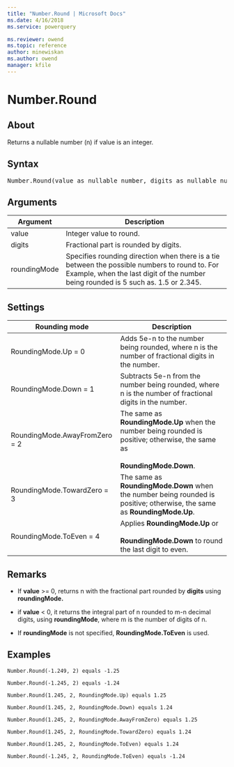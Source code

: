 ```yaml
---
title: "Number.Round | Microsoft Docs"
ms.date: 4/16/2018
ms.service: powerquery

ms.reviewer: owend
ms.topic: reference
author: minewiskan
ms.author: owend
manager: kfile
---
```

# Number.Round

  
## About  
Returns a nullable number (n) if value is an integer.  
  
## Syntax

<pre>
Number.Round(value as nullable number, digits as nullable number,  roundingMode as nullable number) as nullable number  
</pre> 
  
## Arguments  
  
|Argument|Description|  
|------------|---------------|  
|value|Integer value to round.|  
|digits|Fractional part is rounded by digits.|  
|roundingMode|Specifies rounding direction when there is a tie between the possible numbers to round to. For Example, when the last digit of the number being rounded is 5 such as. 1.5 or 2.345.|  
  
## <a name="__toc360788733"></a>Settings  
  
|Rounding mode|Description|  
|-----------------|---------------|  
|RoundingMode.Up = 0|Adds 5e-n to the number being rounded, where n is the number of fractional digits in the number.|  
|RoundingMode.Down = 1|Subtracts 5e-n from the number being rounded, where n is the number of fractional digits in the number.|  
|RoundingMode.AwayFromZero = 2|The same as **RoundingMode.Up** when the number being rounded is positive; otherwise, the same as<br /><br />**RoundingMode.Down**.|  
|RoundingMode.TowardZero = 3|The same as **RoundingMode.Down** when the number being rounded is positive; otherwise, the same as **RoundingMode.Up**.|  
|RoundingMode.ToEven = 4|Applies **RoundingMode.Up** or<br /><br />**RoundingMode.Down** to round the last digit to even.|  
  
## Remarks  
  
-   If **value** &gt;= 0, returns n with the fractional part rounded by **digits** using **roundingMode.**  
  
-   if **value** &lt; 0, it returns the integral part of n rounded to m-n decimal digits, using **roundingMode**, where m is the number of digits of n.  
  
-   If **roundingMode** is not specified, **RoundingMode.ToEven** is used.  
  
## Examples  
  
```powerquery-m
Number.Round(-1.249, 2) equals -1.25  
```  
  
```powerquery-m
Number.Round(-1.245, 2) equals -1.24  
```  
  
```powerquery-m
Number.Round(1.245, 2, RoundingMode.Up) equals 1.25  
```  
  
```powerquery-m
Number.Round(1.245, 2, RoundingMode.Down) equals 1.24  
```  
  
```powerquery-m
Number.Round(1.245, 2, RoundingMode.AwayFromZero) equals 1.25  
```  
  
```powerquery-m
Number.Round(1.245, 2, RoundingMode.TowardZero) equals 1.24  
```  
  
```powerquery-m
Number.Round(1.245, 2, RoundingMode.ToEven) equals 1.24  
```  
  
```powerquery-m
Number.Round(-1.245, 2, RoundingMode.ToEven) equals -1.24  
```  
